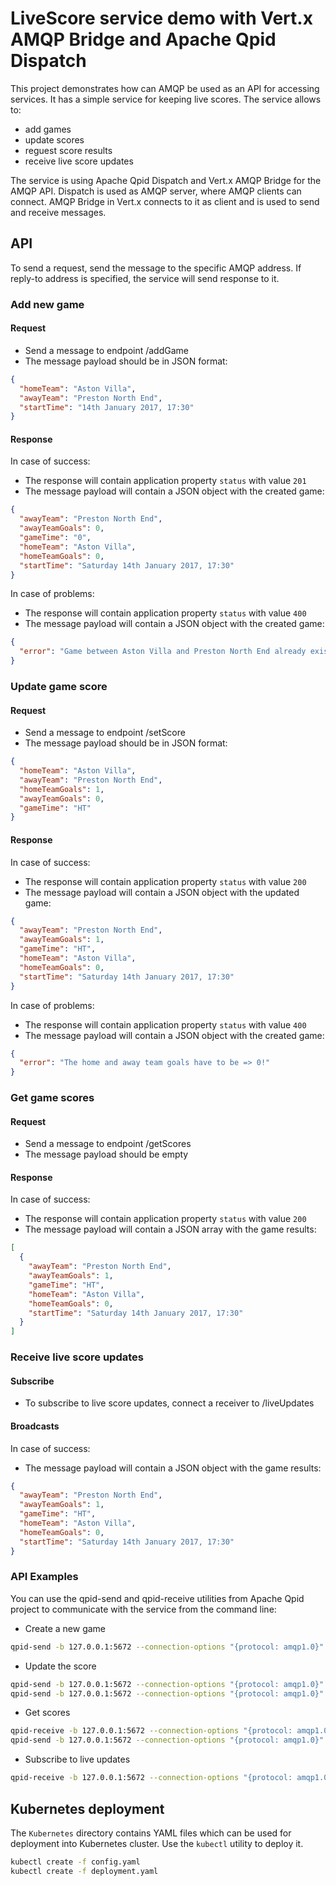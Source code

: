 # LiveScore service demo with Vert.x AMQP Bridge and Apache Qpid Dispatch

This project demonstrates how can AMQP be used as an API for accessing services. It has a simple service for keeping live scores. The service allows to:
* add games
* update scores
* reguest score results
* receive live score updates

The service is using Apache Qpid Dispatch and Vert.x AMQP Bridge for the AMQP API. Dispatch is used as AMQP server, where AMQP clients can connect. AMQP Bridge in Vert.x connects to it as client and is used to send and receive messages.

## API

To send a request, send the message to the specific AMQP address. If reply-to address is specified, the service will send response to it.

### Add new game

#### Request

* Send a message to endpoint /addGame
* The message payload should be in JSON format:
```json
{
  "homeTeam": "Aston Villa",
  "awayTeam": "Preston North End",
  "startTime": "14th January 2017, 17:30"
}
```

#### Response

In case of success:

* The response will contain application property `status` with value `201`
* The message payload will contain a JSON object with the created game:
```json
{
  "awayTeam": "Preston North End",
  "awayTeamGoals": 0,
  "gameTime": "0",
  "homeTeam": "Aston Villa",
  "homeTeamGoals": 0,
  "startTime": "Saturday 14th January 2017, 17:30"
}
```

In case of problems:
* The response will contain application property `status` with value `400`
* The message payload will contain a JSON object with the created game:
```json
{
  "error": "Game between Aston Villa and Preston North End already exists!"
}
```

### Update game score

#### Request

* Send a message to endpoint /setScore
* The message payload should be in JSON format:
```json
{
  "homeTeam": "Aston Villa",
  "awayTeam": "Preston North End",
  "homeTeamGoals": 1,
  "awayTeamGoals": 0,
  "gameTime": "HT"
}
```

#### Response

In case of success:

* The response will contain application property `status` with value `200`
* The message payload will contain a JSON object with the updated game:
```json
{
  "awayTeam": "Preston North End",
  "awayTeamGoals": 1,
  "gameTime": "HT",
  "homeTeam": "Aston Villa",
  "homeTeamGoals": 0,
  "startTime": "Saturday 14th January 2017, 17:30"
}
```

In case of problems:
* The response will contain application property `status` with value `400`
* The message payload will contain a JSON object with the created game:
```json
{
  "error": "The home and away team goals have to be => 0!"
}
```

### Get game scores

#### Request

* Send a message to endpoint /getScores
* The message payload should be empty

#### Response

In case of success:

* The response will contain application property `status` with value `200`
* The message payload will contain a JSON array with the game results:
```json
[
  {
    "awayTeam": "Preston North End",
    "awayTeamGoals": 1,
    "gameTime": "HT",
    "homeTeam": "Aston Villa",
    "homeTeamGoals": 0,
    "startTime": "Saturday 14th January 2017, 17:30"
  }
]
```

### Receive live score updates

#### Subscribe

* To subscribe to live score updates, connect a receiver to /liveUpdates

#### Broadcasts

In case of success:

* The message payload will contain a JSON object with the game results:
```json
{
  "awayTeam": "Preston North End",
  "awayTeamGoals": 1,
  "gameTime": "HT",
  "homeTeam": "Aston Villa",
  "homeTeamGoals": 0,
  "startTime": "Saturday 14th January 2017, 17:30"
}
```

### API Examples

You can use the qpid-send and qpid-receive utilities from Apache Qpid project to communicate with the service from the command line:

* Create a new game
```bash
qpid-send -b 127.0.0.1:5672 --connection-options "{protocol: amqp1.0}" -a "'/addGame'" --content-string '{"homeTeam": "Aston Villa", "awayTeam": "Preston North End", "startTime": "14th January 2017, 17:30"}'

```

* Update the score
```bash
qpid-send -b 127.0.0.1:5672 --connection-options "{protocol: amqp1.0}" -a "'/setScore'" --content-string '{"homeTeam": "Aston Villa", "awayTeam": "Preston North End", "homeTeamGoals": 1, "awayTeamGoals": 0, "gameTime": "13"}'
qpid-send -b 127.0.0.1:5672 --connection-options "{protocol: amqp1.0}" -a "'/setScore'" --content-string '{"homeTeam": "Aston Villa", "awayTeam": "Preston North End", "homeTeamGoals": 2, "awayTeamGoals": 0, "gameTime": "35"}'

```

* Get scores
```bash
qpid-receive -b 127.0.0.1:5672 --connection-options "{protocol: amqp1.0}" -a "myReplyToAddress" -m 1 -f --print-headers yes &
qpid-send -b 127.0.0.1:5672 --connection-options "{protocol: amqp1.0}" -a "'/getScores'" --content-string '{}' --reply-to "myReplyToAddress"

```

* Subscribe to live updates
```bash
qpid-receive -b 127.0.0.1:5672 --connection-options "{protocol: amqp1.0}" -a "'/liveUpdates'" -f

```

## Kubernetes deployment

The `Kubernetes` directory contains YAML files which can be used for deployment into Kubernetes cluster. Use the `kubectl` utility to deploy it.

```bash
kubectl create -f config.yaml
kubectl create -f deployment.yaml
```
